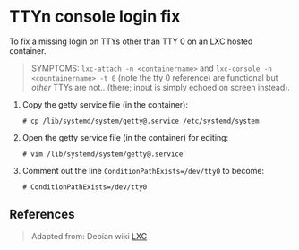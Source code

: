 # TTYn console login fix

To fix a missing login on TTYs other than TTY 0 on an LXC hosted container.

> SYMPTOMS: `lxc-attach -n <containername>` and `lxc-console -n <countainername> -t 0` (note the tty 0 reference) are functional but _other_ TTYs are not.. (there; input is simply echoed on screen instead).

1. Copy the getty service file (in the container):

	```
	# cp /lib/systemd/system/getty@.service /etc/systemd/system
	```

2. Open the getty service file (in the container) for editing:

	```
	# vim /lib/systemd/system/getty@.service
	```
3. Comment out the line `ConditionPathExists=/dev/tty0` to become:

	```shell
	# ConditionPathExists=/dev/tty0
	```

## References

> Adapted from: Debian wiki
> [LXC][1]


<!-- REFERENCES -->

[1]:https://wiki.debian.org/LXC
